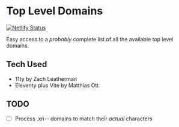 # Top Level Domains

[![Netlify Status](https://api.netlify.com/api/v1/badges/1b15dc5b-0c82-41b0-bceb-207f15b4b815/deploy-status)](https://app.netlify.com/sites/beautiful-panda-12b264/deploys)

Easy access to a *probably* complete list of all the available top level domains.

## Tech Used

- 11ty by Zach Leatherman
- Eleventy plus Vite by Matthias Ott

## TODO

- [ ] Process .xn-- domains to match their *actual* characters
